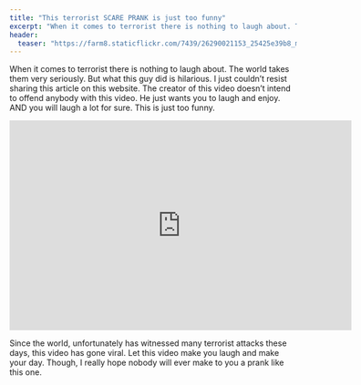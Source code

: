 ```yaml
---
title: "This terrorist SCARE PRANK is just too funny"
excerpt: "When it comes to terrorist there is nothing to laugh about. The world takes them very seriously. But what this guy did is hilarious..."
header:
  teaser: "https://farm8.staticflickr.com/7439/26290021153_25425e39b8_m.jpg"
---
```


When it comes to terrorist there is nothing to laugh about. The world takes them very seriously. But what this guy did is hilarious. I just couldn’t resist sharing this article on this website. The creator of this video doesn’t intend to offend anybody with this video. He just wants you to laugh and enjoy. AND you will laugh a lot for sure. This is just too funny.

<iframe width="600" height="369" src="https://www.youtube.com/embed/oo6IsLU9Nh0" frameborder="0" allowfullscreen></iframe>

Since the world, unfortunately has witnessed many terrorist attacks these days, this video has gone viral. Let this video make you laugh and make your day. Though, I really hope nobody will ever make to you a prank like this one.